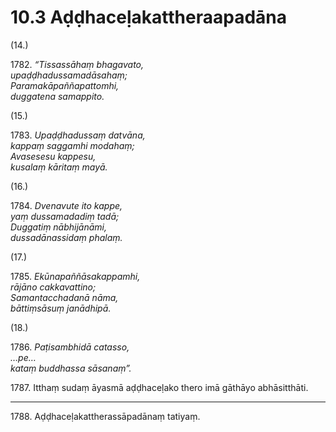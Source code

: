 # 10.3 Aḍḍhaceḷakattheraapadāna

(14.)

1782\. _“Tissassāhaṃ bhagavato,_  
_upaḍḍhadussamadāsahaṃ;_  
_Paramakāpaññapattomhi,_  
_duggatena samappito._  

(15.)

1783\. _Upaḍḍhadussaṃ datvāna,_  
_kappaṃ saggamhi modahaṃ;_  
_Avasesesu kappesu,_  
_kusalaṃ kāritaṃ mayā._  

(16.)

1784\. _Dvenavute ito kappe,_  
_yaṃ dussamadadiṃ tadā;_  
_Duggatiṃ nābhijānāmi,_  
_dussadānassidaṃ phalaṃ._  

(17.)

1785\. _Ekūnapaññāsakappamhi,_  
_rājāno cakkavattino;_  
_Samantacchadanā nāma,_  
_bāttiṃsāsuṃ janādhipā._  

(18.)

1786\. _Paṭisambhidā catasso,_  
_…pe…_  
_kataṃ buddhassa sāsanaṃ”._  

1787\. Itthaṃ sudaṃ āyasmā aḍḍhaceḷako thero imā gāthāyo abhāsitthāti.

---

1788\. Aḍḍhaceḷakattherassāpadānaṃ tatiyaṃ.
